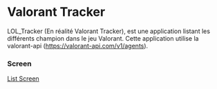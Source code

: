 # Valorant Tracker

LOL_Tracker (En réalité Valorant Tracker), est une application listant les différents champion dans le jeu Valorant. 
Cette application utilise la valorant-api (https://valorant-api.com/v1/agents).

### Screen ###
<a href="https://github.com/TLZZ-okey/LOL_Tracker/blob/master/app/src/main/res/drawable/background.jpg">List Screen</a>
